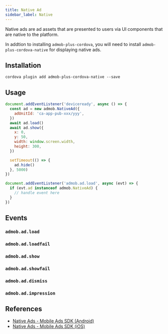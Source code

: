 ```yaml
---
title: Native Ad
sidebar_label: Native
---
```


Native ads are ad assets that are presented to users via UI components that are native to the platform.

In addtion to installing `admob-plus-cordova`, you will need to install `admob-plus-cordova-native` for displaying native ads.

## Installation

```sh-session
cordova plugin add admob-plus-cordova-native --save
```

## Usage

```js
document.addEventListener('deviceready', async () => {
  const ad = new admob.NativeAd({
    adUnitId: 'ca-app-pub-xxx/yyy',
  })
  await ad.load()
  await ad.show({
    x: 0,
    y: 50,
    width: window.screen.width,
    height: 300,
  })

  setTimeout(() => {
    ad.hide()
  }, 5000)
})

document.addEventListener('admob.ad.load', async (evt) => {
  if (evt.ad instanceof admob.NativeAd) {
    // handle event here
  }
})
```

## Events

### `admob.ad.load`

### `admob.ad.loadfail`

### `admob.ad.show`

### `admob.ad.showfail`

### `admob.ad.dismiss`

### `admob.ad.impression`

## References

- [Native Ads - Mobile Ads SDK (Android)](https://developers.google.com/admob/android/native/start)
- [Native Ads - Mobile Ads SDK (iOS)](https://developers.google.com/admob/ios/native/start)
